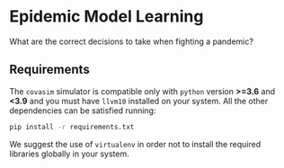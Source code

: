 # Epidemic Model Learning

What are the correct decisions to take when fighting a pandemic?

## Requirements

The `covasim` simulator is compatible only with `python` version **>=3.6** and **<3.9**
and you must have `llvm10` installed on your system.
All the other dependencies can be satisfied running:

```bash
pip install -r requirements.txt
```

We suggest the use of `virtualenv` in order not to install the required libraries globally in your system.
